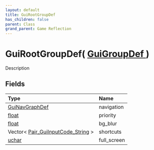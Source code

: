 ```yaml
---
layout: default
title: GuiRootGroupDef
has_children: false
parent: Class
grand_parent: Game Reflection
---
```

# GuiRootGroupDef( [ GuiGroupDef ](/riftbreaker-wiki/docs/game-reflection/classes/gui_group_def/) )
Description 

## Fields

| Type | Name |
|:----------|:--------------|
| [GuiNavGraphDef](/riftbreaker-wiki/docs/game-reflection/classes/gui_nav_graph_def/) | navigation |
| [float](/riftbreaker-wiki/docs/game-reflection/components/float/) | priority |
| [float](/riftbreaker-wiki/docs/game-reflection/components/float/) | bg_blur |
| Vector< [Pair_GuiInputCode_String](/riftbreaker-wiki/docs/game-reflection/classes/pair__gui_input_code__string/) > | shortcuts |
| [uchar](/riftbreaker-wiki/docs/game-reflection/enums/uchar/) | full_screen |

